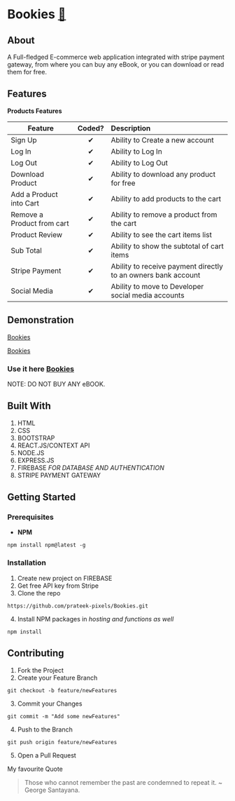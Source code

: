 # Bookies [:blue_book:]("#" ":blue_book:")

## About

A Full-fledged E-commerce web application integrated with stripe payment gateway, from where you can buy any eBook, or you can download or read them for free.

## Features

<b>Products Features</b>

| Feature                    |  Coded?  | Description                                                   |
| -------------------------- | :------: | :------------------------------------------------------------ |
| Sign Up                    | &#10004; | Ability to Create a new account                               |
| Log In                     | &#10004; | Ability to Log In                                             |
| Log Out                    | &#10004; | Ability to Log Out                                            |
| Download Product           | &#10004; | Ability to download any product for free                      |
| Add a Product into Cart    | &#10004; | Ability to add products to the cart                           |
| Remove a Product from cart | &#10004; | Ability to remove a product from the cart                     |
| Product Review             | &#10004; | Ability to see the cart items list                            |
| Sub Total                  | &#10004; | Ability to show the subtotal of cart items                    |
| Stripe Payment             | &#10004; | Ability to receive payment directly to an owners bank account |
| Social Media               | &#10004; | Ability to move to Developer social media accounts            |

## Demonstration

[Bookies](https://user-images.githubusercontent.com/65366517/123590408-3a09f080-d808-11eb-9003-fde6cd62a179.mp4
 "For Large Screens")


[Bookies](https://user-images.githubusercontent.com/65366517/123589910-94ef1800-d807-11eb-9149-be25586f9f3c.mp4
 "For Small Screens")


### Use it here [Bookies](https://clone-b8ccc.web.app/  "Bookies WebApp") 
NOTE: DO NOT BUY ANY eBOOK.


## Built With

1. HTML
2. CSS
3. BOOTSTRAP
4. REACT.JS/CONTEXT API
5. NODE.JS
6. EXPRESS.JS
7. FIREBASE _FOR DATABASE AND AUTHENTICATION_
8. STRIPE PAYMENT GATEWAY

## Getting Started

### Prerequisites

- **NPM**

```
npm install npm@latest -g
```

### Installation

1. Create new project on FIREBASE 
2. Get free API key from Stripe
3. Clone the repo
```
https://github.com/prateek-pixels/Bookies.git
```

4. Install NPM packages in _hosting and functions as well_  

```
npm install
``` 

## Contributing

1. Fork the Project
2. Create your Feature Branch 
```
git checkout -b feature/newFeatures
``` 

3. Commit your Changes 
```
git commit -m "Add some newFeatures"
```

4. Push to the Branch 
```
git push origin feature/newFeatures
```
5. Open a Pull Request

My favourite Quote
> Those who cannot remember the past are condemned to repeat it.
> ~ George Santayana.
